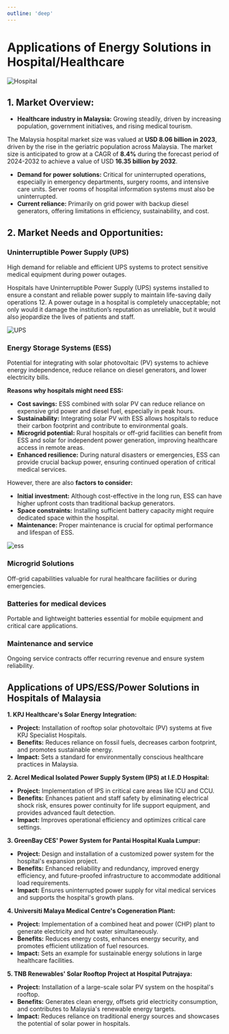 ```yaml
---
outline: 'deep'
---
```


# Applications of Energy Solutions in Hospital/Healthcare

![Hospital](/images/hospital_demo.jpeg)

## 1. Market Overview:

- **Healthcare industry in Malaysia:** Growing steadily, driven by increasing population, government initiatives, and rising medical tourism. 

The Malaysia hospital market size was valued at **USD 8.06 billion in 2023**, driven by the rise in the geriatric population across Malaysia. The market size is anticipated to grow at a CAGR of **8.4%** during the forecast period of 2024-2032 to achieve a value of USD **16.35 billion by 2032**.

- **Demand for power solutions:** Critical for uninterrupted operations, especially in emergency departments, surgery rooms, and intensive care units. Server rooms of hospital information systems must also be uninterrupted.
- **Current reliance:** Primarily on grid power with backup diesel generators, offering limitations in efficiency, sustainability, and cost.

## 2. Market Needs and Opportunities:

### Uninterruptible Power Supply (UPS)

High demand for reliable and efficient UPS 
systems to protect sensitive medical equipment during power outages.

Hospitals have Uninterruptible Power Supply (UPS) systems installed to ensure a constant and reliable power supply to maintain life-saving daily operations 12. A power outage in a hospital is completely unacceptable; not only would it damage the institution’s reputation as unreliable, but it would also jeopardize the lives of patients and staff.

![UPS](/images/UPS.jpg)

### Energy Storage Systems (ESS)

Potential for integrating with solar photovoltaic (PV) systems to achieve energy independence, reduce reliance on diesel generators, and lower electricity bills.

**Reasons why hospitals might need ESS:**

* **Cost savings:** ESS combined with solar PV can reduce reliance on expensive grid power and diesel fuel, especially in peak hours.
* **Sustainability:** Integrating solar PV with ESS allows hospitals to reduce their carbon footprint and contribute to environmental goals.
* **Microgrid potential:** Rural hospitals or off-grid facilities can benefit from ESS and solar for independent power generation, improving healthcare access in remote areas.
* **Enhanced resilience:** During natural disasters or emergencies, ESS can provide crucial backup power, ensuring continued operation of critical medical services.

However, there are also **factors to consider:**

* **Initial investment:** Although cost-effective in the long run, ESS can have higher upfront costs than traditional backup generators.
* **Space constraints:** Installing sufficient battery capacity might require dedicated space within the hospital.
* **Maintenance:** Proper maintenance is crucial for optimal performance and lifespan of ESS.


![ess](/images/ess.jpg)

### Microgrid Solutions

Off-grid capabilities valuable for rural healthcare facilities or during emergencies.

### Batteries for medical devices

Portable and lightweight batteries essential for mobile equipment and critical care applications.

### Maintenance and service

Ongoing service contracts offer recurring revenue and ensure system reliability.

## Applications of UPS/ESS/Power Solutions in Hospitals of Malaysia

**1. KPJ Healthcare's Solar Energy Integration:**

* **Project:** Installation of rooftop solar photovoltaic (PV) systems at five KPJ Specialist Hospitals.
* **Benefits:** Reduces reliance on fossil fuels, decreases carbon footprint, and promotes sustainable energy.
* **Impact:** Sets a standard for environmentally conscious healthcare practices in Malaysia.

**2. Acrel Medical Isolated Power Supply System (IPS) at I.E.D Hospital:**

* **Project:** Implementation of IPS in critical care areas like ICU and CCU.
* **Benefits:** Enhances patient and staff safety by eliminating electrical shock risk, ensures power continuity for life support equipment, and provides advanced fault detection.
* **Impact:** Improves operational efficiency and optimizes critical care settings.

**3. GreenBay CES' Power System for Pantai Hospital Kuala Lumpur:**

* **Project:** Design and installation of a customized power system for the hospital's expansion project.
* **Benefits:** Enhanced reliability and redundancy, improved energy efficiency, and future-proofed infrastructure to accommodate additional load requirements.
* **Impact:** Ensures uninterrupted power supply for vital medical services and supports the hospital's growth plans.

**4. Universiti Malaya Medical Centre's Cogeneration Plant:**

* **Project:** Implementation of a combined heat and power (CHP) plant to generate electricity and hot water simultaneously.
* **Benefits:** Reduces energy costs, enhances energy security, and promotes efficient utilization of fuel resources.
* **Impact:** Sets an example for sustainable energy solutions in large healthcare facilities.

**5. TNB Renewables' Solar Rooftop Project at Hospital Putrajaya:**

* **Project:** Installation of a large-scale solar PV system on the hospital's rooftop.
* **Benefits:** Generates clean energy, offsets grid electricity consumption, and contributes to Malaysia's renewable energy targets.
* **Impact:** Reduces reliance on traditional energy sources and showcases the potential of solar power in hospitals.
